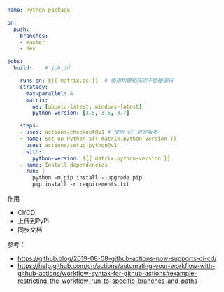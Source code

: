 ```yml
name: Python package

on: 
  push:
    branches: 
    - master
    - dev

jobs:
  build:	# job_id

    runs-on: ${{ matrix.os }}  # 使用构建矩阵则不能硬编码
    strategy:
      max-parallel: 4
      matrix:
        os: [ubuntu-latest, windows-latest]
        python-version: [3.5, 3.6, 3.7]

    steps:
    - uses: actions/checkout@v1	# 使用 v1 稳定版本
    - name: Set up Python ${{ matrix.python-version }}
      uses: actions/setup-python@v1
      with:
        python-version: ${{ matrix.python-version }}
    - name: Install dependencies
      run: |
        python -m pip install --upgrade pip
        pip install -r requirements.txt

```

作用

- CI/CD
- 上传到PyPi
- 同步文档

参考：

- https://github.blog/2019-08-08-github-actions-now-supports-ci-cd/
- https://help.github.com/cn/actions/automating-your-workflow-with-github-actions/workflow-syntax-for-github-actions#example-restricting-the-workflow-run-to-specific-branches-and-paths

